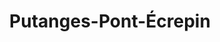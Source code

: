 ---
title: Putanges-Pont-Écrepin
url: /putanges-pont-ecrepin/
latitude: 48.764
longitude: -0.244
---